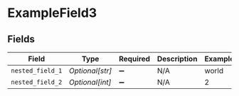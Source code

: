 # ExampleField3


## Fields

| Field              | Type               | Required           | Description        | Example            |
| ------------------ | ------------------ | ------------------ | ------------------ | ------------------ |
| `nested_field_1`   | *Optional[str]*    | :heavy_minus_sign: | N/A                | world              |
| `nested_field_2`   | *Optional[int]*    | :heavy_minus_sign: | N/A                | 2                  |
